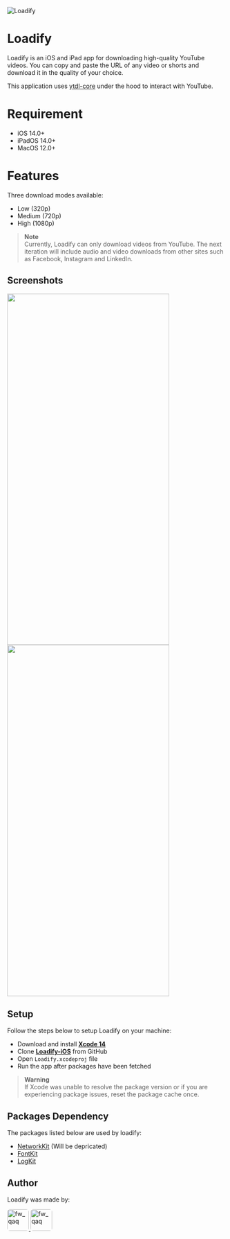 ![Loadify](https://images.madrasvalley.com/loadify-cover.png)

# Loadify

Loadify is an iOS and iPad app for downloading high-quality YouTube videos. You can copy and paste the URL of any video or shorts and download it in the quality of your choice.

This application uses [ytdl-core](https://github.com/fent/node-ytdl-core) under the hood to interact with YouTube.

# Requirement

- iOS 14.0+
- iPadOS 14.0+
- MacOS 12.0+

# Features

Three download modes available:

- Low (320p)
- Medium (720p)
- High (1080p)

> **Note**\
> Currently, Loadify can only download videos from YouTube. The next iteration will include audio and video downloads from other sites such as Facebook, Instagram and LinkedIn.

## Screenshots

<div style="flex-direction: row"> 
    <img src="https://images.madrasvalley.com/loadify-url-screen.png" height="811" width="375"> 
    <img src="https://images.madrasvalley.com/loadify-download-screen.png" height="811" width="375">
</div>

## Setup

Follow the steps below to setup Loadify on your machine:

- Download and install [**Xcode 14**](https://apps.apple.com/in/app/xcode/id497799835?mt=12)
- Clone [**Loadify-iOS**](https://github.com/VishwaiOSDev/Loadify-iOS) from GitHub
- Open `Loadify.xcodeproj` file
- Run the app after packages have been fetched

> **Warning**\
> If Xcode was unable to resolve the package version or if you are experiencing package issues, reset the package cache once.

## Packages Dependency

The packages listed below are used by loadify:

- [NetworkKit](https://github.com/VishwaiOSDev/NetworkKit) (Will be depricated)
- [FontKit](https://github.com/VishwaiOSDev/FontKit)
- [LogKit](https://github.com/VishwaiOSDev/LogKit)

## Author

Loadify was made by:

<a href="https://github.com/VishwaiOSDev" title="VishwaiOSDev">
  <img src="https://avatars.githubusercontent.com/u/71421776?v=4" style="border-radius: 12%;" width="50;" alt="fw_qaq"/>
</a>
<a href="#" title="Priyanga Dev">
  <img src="https://avatars.githubusercontent.com/u/102402170?v=4" style="border-radius: 12%;" width="50;" alt="fw_qaq"/>
</a>
